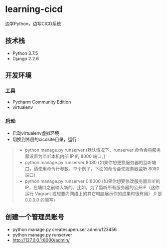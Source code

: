 # learning-cicd
边学Python，边写CICD系统

## 技术栈
* Python 3.7.5
* Django 2.2.6

## 开发环境
### 工具
* Pycharm Community Edition
* virtualenv
### 启动
* 启动virtualenv虚拟环境
* 切换到外层的cicdsite目录，运行：
>* python manage.py runserver  (默认情况下，runserver 命令会将服务器设置为监听本机内部 IP 的 8000 端口。)
>* python manage.py runserver 8080  (如果你想更换服务器的监听端口，请使用命令行参数。举个例子，下面的命令会使服务器监听 8080 端口)
>* python manage.py runserver 0:8000  (如果你想要修改服务器监听的IP，在端口之前输入新的。比如，为了监听所有服务器的公开IP（这你运行 Vagrant 或想要向网络上的其它电脑展示你的成果时很有用）,0 是 0.0.0.0 的简写)

## 创建一个管理员账号
* python manage.py createsuperuser    admin/123456
* python manage.py runserver
* http://127.0.0.1:8000/admin/


